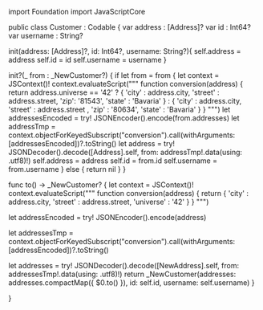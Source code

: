 import Foundation
import JavaScriptCore

public class Customer  : Codable {
var address : [Address]?
var id : Int64?
var username : String?



init(address: [Address]?, id: Int64?, username: String?){
self.address = address
self.id = id
self.username = username
}

init?(_ from : _NewCustomer?) {
    if let from = from {
let context = JSContext()!
    context.evaluateScript("""
function conversion(address) { return address.universe == '42' ? { 'city' : address.city, 'street' : address.street, 'zip': '81543', 'state' : 'Bavaria' } : { 'city' : address.city, 'street' : address.street , 'zip' : '80634', 'state' : 'Bavaria' } }
""")
    let addressesEncoded = try! JSONEncoder().encode(from.addresses)
    let addressTmp = context.objectForKeyedSubscript("conversion").call(withArguments: [addressesEncoded])?.toString()
    let address = try! JSONDecoder().decode([Address].self, from: addressTmp!.data(using: .utf8)!)
    self.address = address
self.id = from.id
self.username = from.username
    } else {
    return nil
    }
}

func to() -> _NewCustomer? {
let context = JSContext()!
context.evaluateScript("""
function conversion(address) { return { 'city' : address.city, 'street' : address.street, 'universe' : '42' } }
""")

let addressEncoded = try! JSONEncoder().encode(address)

let addressesTmp = context.objectForKeyedSubscript("conversion").call(withArguments: [addressEncoded])?.toString()

let addresses = try! JSONDecoder().decode([NewAddress].self, from: addressesTmp!.data(using: .utf8)!)
return _NewCustomer(addresses: addresses.compactMap({ $0.to() }), id: self.id, username: self.username)
}

}